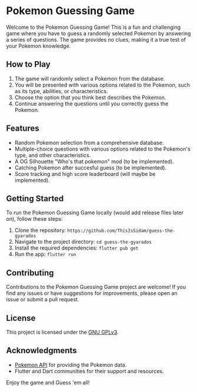 # Pokemon Guessing Game

Welcome to the Pokemon Guessing Game! This is a fun and challenging game where you have to guess a randomly selected Pokemon by answering a series of questions. The game provides no clues, making it a true test of your Pokemon knowledge.

## How to Play

1. The game will randomly select a Pokemon from the database.
2. You will be presented with various options related to the Pokemon, such as its type, abilities, or characteristics.
3. Choose the option that you think best describes the Pokemon.
4. Continue answering the questions until you correctly guess the Pokemon.

## Features

- Random Pokemon selection from a comprehensive database.
- Multiple-choice questions with various options related to the Pokemon's type, and other characteristics.
- A OG Silhouette "Who's that pokemon" mod (to be implemented).
- Catching Pokemon after succesful guess (to be implemented).
- Score tracking and high score leaderboard (will maybe be implemented).

## Getting Started

To run the Pokemon Guessing Game locally (would add release files later on), follow these steps:

1. Clone the repository: `https://github.com/ThisIsSidam/guess-the-gyarados`
2. Navigate to the project directory: `cd guess-the-gyarados`
3. Install the required dependencies: `flutter pub get`
4. Run the app: `flutter run`

## Contributing

Contributions to the Pokemon Guessing Game project are welcome! If you find any issues or have suggestions for improvements, please open an issue or submit a pull request.

## License

This project is licensed under the [GNU GPLv3](LICENSE).

## Acknowledgments

- [Pokemon API](https://pokeapi.co/) for providing the Pokemon data.
- Flutter and Dart communities for their support and resources.

Enjoy the game and Guess 'em all!